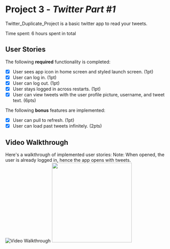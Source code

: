 # Project 3 - *Twitter Part #1*

Twitter_Duplicate_Project is a basic twitter app to read your tweets.

Time spent: 6 hours spent in total

## User Stories

The following **required** functionality is completed:

- [X] User sees app icon in home screen and styled launch screen. (1pt)
- [X] User can log in. (1pt)
- [X] User can log out. (1pt)
- [X] User stays logged in across restarts. (1pt)
- [X] User can view tweets with the user profile picture, username, and tweet text. (6pts)

The following **bonus** features are implemented:

- [X] User can pull to refresh. (1pt)
- [X] User can load past tweets infinitely. (2pts)

## Video Walkthrough

Here's a walkthrough of implemented user stories:
Note: When opened, the user is already logged in, hence the app opens with tweets.
<img src='https://gph.is/g/ZyW7O2W' title='Video Walkthrough' width='' alt='Video Walkthrough' />
<img src="https://media.giphy.com/media/9eiSsE77Av3GvsTtep/giphy.gif" width=250><br>
